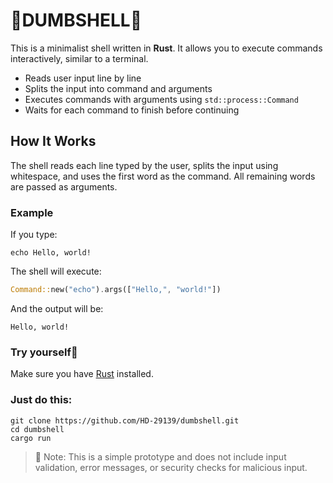 # 🐒DUMBSHELL🐒

This is a minimalist shell written in **Rust**. It allows you to execute commands interactively, similar to a terminal.

- Reads user input line by line
- Splits the input into command and arguments
- Executes commands with arguments using `std::process::Command`
- Waits for each command to finish before continuing

## How It Works

The shell reads each line typed by the user, splits the input using whitespace, and uses the first word as the command. All remaining words are passed as arguments.

### Example

If you type:

```nushell
echo Hello, world!
```
The shell will execute:
```rust
Command::new("echo").args(["Hello,", "world!"])
```
And the output will be:
```
Hello, world!
```
### Try yourself🐒

Make sure you have [Rust](https://www.rust-lang.org/tools/install) installed.

### Just do this:
```nushell
git clone https://github.com/HD-29139/dumbshell.git
cd dumbshell
cargo run
```

> 🔐 Note: This is a simple prototype and does not include input validation, error messages, or security checks for malicious input.
